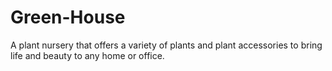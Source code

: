 # Green-House
A plant nursery that offers a variety of plants and plant accessories to bring life and beauty to any home or office.
